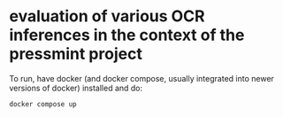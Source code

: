 # evaluation of various OCR inferences in the context of the pressmint project

To run, have docker (and docker compose, usually integrated into newer versions of docker) 
installed and do:
```
docker compose up
```

